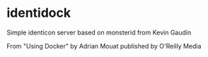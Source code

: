 # identidock

Simple identicon server based on monsterid from Kevin Gaudin

From "Using Docker" by Adrian Mouat published by O'Reilly Media
